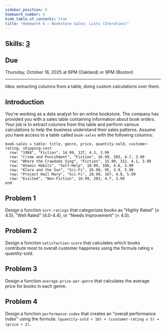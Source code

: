 ```yaml
---
sidebar_position: 6
homework_number: 6
hide_table_of_contents: true
title: "Homework 6 — Bookstore Sales: Lists (Iteration)"
---
```



## Skills: [3](/skills/#(3))

## Due
Thursday, October 16, 2025 at 6PM (Oakland) or 9PM (Boston)

---

Idea: extracting columns from a table, doing custom calculations over them.

## Introduction
You're working as a data analyst for an online bookstore. The company has provided you with a sales table containing information about book orders. Your job is to extract columns from this table and perform various calculations to help the business understand their sales patterns.
Assume you have access to a table called `book-sales` with the following columns:

```pyret
book-sales = table: title, genre, price, quantity-sold, customer-rating, shipping-cost
  row: "1984", "Fiction", 14.99, 127, 4.3, 3.99
  row: "Crime and Punishment", "Fiction", 16.99, 203, 4.7, 3.99
  row: "Where the Crawdads Sing", "Fiction", 15.99, 312, 4.1, 3.99
  row: "Atomic Habits", "Self-Help", 18.99, 189, 4.6, 3.99
  row: "Klara and the Sun", "Sci-Fi", 26.99, 95, 3.9, 5.99
  row: "Project Hail Mary", "Sci-Fi", 28.99, 167, 4.8, 5.99
  row: "Evicted", "Non-Fiction", 16.99, 203, 4.7, 3.99
end
```

## Problem 1
Design a function `sort-ratings` that categorizes books as "Highly Rated" (≥ 4.5), "Well Rated" (4.0-4.4), or "Needs Improvement" (< 4.0).

## Problem 2
Design a function `satisfaction-score` that calculates which books contribute most to overall customer happiness using the formula rating x quantity-sold.

## Problem 3
Design a function `average-price-per-genre` that calculates the average price for books in each genre.

## Problem 4
Design a function `performance-index` that creates an "overall performance index" using the formula: `(quantity-sold ÷ 10) + (customer-rating x 5) + (price ÷ 2)`.


